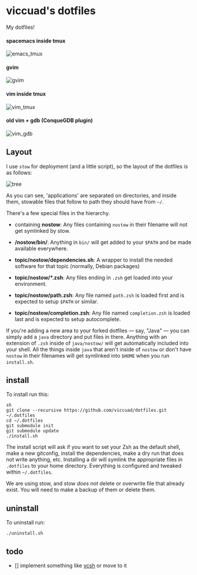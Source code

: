 # viccuad's dotfiles

My dotfiles!

#### spacemacs inside tmux
![emacs_tmux](https://github.com/viccuad/dotfiles/raw/master/emacs_tmux.png)

#### gvim
![gvim](https://github.com/viccuad/dotfiles/raw/master/gvim.png)

#### vim inside tmux
![vim_tmux](https://github.com/viccuad/dotfiles/raw/master/vim_tmux.png)

#### old vim + gdb (ConqueGDB plugin)
![vim_gdb](https://github.com/viccuad/dotfiles/raw/master/vim_gdb.png)


## Layout

I use `stow` for deployment (and a little script), so the layout of the
dotfiles is as follows:

![tree](https://github.com/viccuad/dotfiles/raw/master/tree.png)

As you can see, 'applications' are separated on directories, and inside
them, stowable files that follow to path they should have from `~/`.

There's a few special files in the hierarchy.

 - containing **nostow**: Any files containing `nostow` in their filename will
   not get symlinked by stow.

 - **/nostow/bin/**: Anything in `bin/` will get added to your `$PATH` and be
   made available everywhere.

 - **topic/nostow/dependencies.sh**: A wrapper to install the needed software
   for that topic (normally, Debian packages)

 - **topic/nostow/*.zsh**: Any files ending in `.zsh` get loaded into your
   environment.

 - **topic/nostow/path.zsh**: Any file named `path.zsh` is loaded first and is
   expected to setup `$PATH` or similar.

 - **topic/nostow/completion.zsh**: Any file named `completion.zsh` is loaded
   last and is expected to setup autocomplete.

If you're adding a new area to your forked dotfiles — say, "Java" — you
can simply add a `java` directory and put files in there. Anything with
an extension of `.zsh` inside of `java/nostow/` will get automatically
included into your shell. All the things inside `java` that aren't inside
of `nostow` or don't have `nostow` in their filenames will get symlinked
into `$HOME` when you run `install.sh`.


## install

To install run this:

```
sh
git clone --recursive https://github.com/viccuad/dotfiles.git ~/.dotfiles
cd ~/.dotfiles
git submodule init
git submodule update
./install.sh
```
The install script will ask if you want to set your Zsh as the default
shell, make a new gitconfig, install the dependencies, make a dry run that
does not write anything, etc.
Installing a dir will symlink the appropriate files in `.dotfiles` to your
home directory. Everything is configured and tweaked within `~/.dotfiles`.

We are using stow, and stow _does_ _not_ delete or overwrite file that
already exist. You will need to make a backup of them or delete them.

## uninstall

To uninstall run:

```
./uninstall.sh
```
## todo

 - [] implement something like [vcsh](https://github.com/RichiH/vcsh) or move to it
